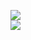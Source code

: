 [![](https://img.shields.io/badge/Made%20With-Github%20Spray-lightgrey.svg?style=for-the-badge&logo=github)](https://github.com/Annihil/github-spray#17390)  
[![](https://i.imgur.com/2DrTn0Z.gif)](https://github.com/Annihil/github-spray)